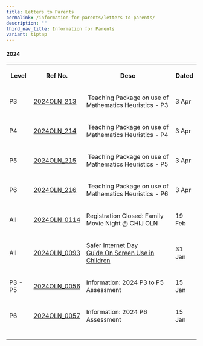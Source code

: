 ```yaml
---
title: Letters to Parents
permalink: /information-for-parents/letters-to-parents/
description: ""
third_nav_title: Information for Parents
variant: tiptap
---
```

<h4><strong>2024</strong></h4>
<table>
<tbody>
<tr>
<th rowspan="1" colspan="1">
<p>Level</p>
</th>
<th rowspan="1" colspan="1">
<p>Ref No.</p>
</th>
<th rowspan="1" colspan="1">
<p>Desc</p>
</th>
<th rowspan="1" colspan="1">
<p>Dated</p>
</th>
</tr>
<tr>
<td rowspan="1" colspan="1">
<p>P3</p>
</td>
<td rowspan="1" colspan="1">
<p><a href="/files/2024PGLetters/2024OLN_0213___P3_Parents_Online_Teaching_Videos.pdf" rel="noopener noreferrer nofollow" target="_blank">2024OLN_213</a>
</p>
</td>
<td rowspan="1" colspan="1">
<p>&nbsp;Teaching Package on use of Mathematics Heuristics - P3</p>
</td>
<td rowspan="1" colspan="1">
<p>3 Apr</p>
</td>
</tr>
<tr>
<td rowspan="1" colspan="1">
<p>P4</p>
</td>
<td rowspan="1" colspan="1">
<p><a href="/files/2024PGLetters/2024OLN_0214___P4_Parents_Online_Teaching_Videos.pdf" rel="noopener noreferrer nofollow" target="_blank">2024OLN_214</a>
</p>
</td>
<td rowspan="1" colspan="1">
<p>&nbsp;Teaching Package on use of Mathematics Heuristics - P4</p>
</td>
<td rowspan="1" colspan="1">
<p>3 Apr</p>
</td>
</tr>
<tr>
<td rowspan="1" colspan="1">
<p>P5</p>
</td>
<td rowspan="1" colspan="1">
<p><a href="/files/2024PGLetters/2024OLN_0215___P5_Parents_Online_Teaching_Videos.pdf" rel="noopener noreferrer nofollow" target="_blank">2024OLN_215</a>
</p>
</td>
<td rowspan="1" colspan="1">
<p>&nbsp;Teaching Package on use of Mathematics Heuristics - P5</p>
</td>
<td rowspan="1" colspan="1">
<p>3 Apr</p>
</td>
</tr>
<tr>
<td rowspan="1" colspan="1">
<p>P6</p>
</td>
<td rowspan="1" colspan="1">
<p><a href="/files/2024PGLetters/2024OLN_0216___P6_Parents_Online_Teaching_Videos.pdf" rel="noopener noreferrer nofollow" target="_blank">2024OLN_216</a>
</p>
</td>
<td rowspan="1" colspan="1">
<p>&nbsp;Teaching Package on use of Mathematics Heuristics - P6</p>
</td>
<td rowspan="1" colspan="1">
<p>3 Apr</p>
</td>
</tr>
<tr>
<td rowspan="1" colspan="1">
<p>All</p>
</td>
<td rowspan="1" colspan="1">
<p><a href="/files/2024PGLetters/2024OLN_0114___Registration_Closed___Family_Movie_Night__CHIJ_OLN.pdf" rel="noopener noreferrer nofollow" target="_blank">2024OLN_0114</a>
</p>
</td>
<td rowspan="1" colspan="1">
<p>Registration Closed: Family Movie Night @ CHIJ OLN</p>
</td>
<td rowspan="1" colspan="1">
<p>19 Feb</p>
</td>
</tr>
<tr>
<td rowspan="1" colspan="1">
<p>All</p>
</td>
<td rowspan="1" colspan="1">
<p><a href="/files/2024PGLetters/2024OLN_0093___Safer_Internet_Day_Letter_to_Parents__1_.pdf" rel="noopener noreferrer nofollow" target="_blank">2024OLN_0093</a>
</p>
</td>
<td rowspan="1" colspan="1">
<p>Safer Internet Day
<br><a href="/files/2024PGLetters/2024OLN_0093A___Guidance_On_Screen_Use_in_Children.pdf" rel="noopener noreferrer nofollow" target="_blank">Guide On Screen Use in Children</a>
</p>
</td>
<td rowspan="1" colspan="1">
<p>31 Jan</p>
</td>
</tr>
<tr>
<td rowspan="1" colspan="1">
<p>P3 - P5</p>
</td>
<td rowspan="1" colspan="1">
<p><a href="/files/2024PGLetters/2024OLN_0056___2024_P3_to_P5_Letter_on_Assessment__4_.pdf" rel="noopener noreferrer nofollow" target="_blank">2024OLN_0056</a>
</p>
</td>
<td rowspan="1" colspan="1">
<p>Information: 2024 P3 to P5 Assessment</p>
</td>
<td rowspan="1" colspan="1">
<p>15 Jan</p>
</td>
</tr>
<tr>
<td rowspan="1" colspan="1">
<p>P6</p>
</td>
<td rowspan="1" colspan="1">
<p><a href="/files/2024PGLetters/2024OLN_0057___2024_P6_Letter_on_Assessment__2_.pdf" rel="noopener noreferrer nofollow" target="_blank">2024OLN_0057</a>
</p>
</td>
<td rowspan="1" colspan="1">
<p>Information: 2024 P6 Assessment</p>
</td>
<td rowspan="1" colspan="1">
<p>15 Jan</p>
</td>
</tr>
<tr>
<td rowspan="1" colspan="1">
<p></p>
</td>
<td rowspan="1" colspan="1">
<p></p>
</td>
<td rowspan="1" colspan="1">
<p></p>
</td>
<td rowspan="1" colspan="1">
<p></p>
</td>
</tr>
</tbody>
</table>
<p></p>
